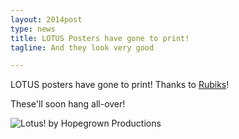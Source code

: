 ```yaml
---
layout: 2014post
type: news
title: LOTUS Posters have gone to print!
tagline: And they look very good

---
```


LOTUS posters have gone to print! Thanks to [Rubiks](https://www.rubiks.ca/)!

These'll soon hang all-over!

<img src="http://hopegrown.ca/images/LotusMtlPoster.jpg" class="right" alt="Lotus! by Hopegrown Productions">
